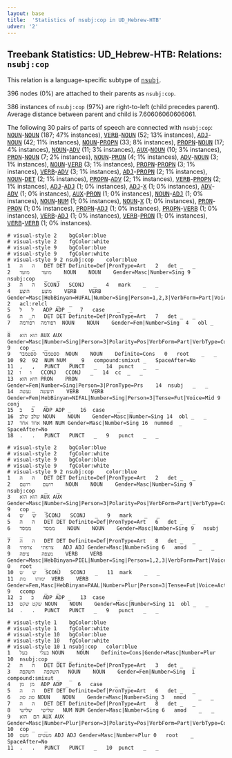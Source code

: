```yaml
---
layout: base
title:  'Statistics of nsubj:cop in UD_Hebrew-HTB'
udver: '2'
---
```


## Treebank Statistics: UD_Hebrew-HTB: Relations: `nsubj:cop`

This relation is a language-specific subtype of <tt><a href="he_htb-dep-nsubj.html">nsubj</a></tt>.

396 nodes (0%) are attached to their parents as `nsubj:cop`.

386 instances of `nsubj:cop` (97%) are right-to-left (child precedes parent).
Average distance between parent and child is 7.60606060606061.

The following 30 pairs of parts of speech are connected with `nsubj:cop`: <tt><a href="he_htb-pos-NOUN.html">NOUN</a></tt>-<tt><a href="he_htb-pos-NOUN.html">NOUN</a></tt> (187; 47% instances), <tt><a href="he_htb-pos-VERB.html">VERB</a></tt>-<tt><a href="he_htb-pos-NOUN.html">NOUN</a></tt> (52; 13% instances), <tt><a href="he_htb-pos-ADJ.html">ADJ</a></tt>-<tt><a href="he_htb-pos-NOUN.html">NOUN</a></tt> (42; 11% instances), <tt><a href="he_htb-pos-NOUN.html">NOUN</a></tt>-<tt><a href="he_htb-pos-PROPN.html">PROPN</a></tt> (33; 8% instances), <tt><a href="he_htb-pos-PROPN.html">PROPN</a></tt>-<tt><a href="he_htb-pos-NOUN.html">NOUN</a></tt> (17; 4% instances), <tt><a href="he_htb-pos-NOUN.html">NOUN</a></tt>-<tt><a href="he_htb-pos-ADV.html">ADV</a></tt> (11; 3% instances), <tt><a href="he_htb-pos-AUX.html">AUX</a></tt>-<tt><a href="he_htb-pos-NOUN.html">NOUN</a></tt> (10; 3% instances), <tt><a href="he_htb-pos-PRON.html">PRON</a></tt>-<tt><a href="he_htb-pos-NOUN.html">NOUN</a></tt> (7; 2% instances), <tt><a href="he_htb-pos-NOUN.html">NOUN</a></tt>-<tt><a href="he_htb-pos-PRON.html">PRON</a></tt> (4; 1% instances), <tt><a href="he_htb-pos-ADV.html">ADV</a></tt>-<tt><a href="he_htb-pos-NOUN.html">NOUN</a></tt> (3; 1% instances), <tt><a href="he_htb-pos-NOUN.html">NOUN</a></tt>-<tt><a href="he_htb-pos-VERB.html">VERB</a></tt> (3; 1% instances), <tt><a href="he_htb-pos-PROPN.html">PROPN</a></tt>-<tt><a href="he_htb-pos-PROPN.html">PROPN</a></tt> (3; 1% instances), <tt><a href="he_htb-pos-VERB.html">VERB</a></tt>-<tt><a href="he_htb-pos-ADV.html">ADV</a></tt> (3; 1% instances), <tt><a href="he_htb-pos-ADJ.html">ADJ</a></tt>-<tt><a href="he_htb-pos-PROPN.html">PROPN</a></tt> (2; 1% instances), <tt><a href="he_htb-pos-NOUN.html">NOUN</a></tt>-<tt><a href="he_htb-pos-DET.html">DET</a></tt> (2; 1% instances), <tt><a href="he_htb-pos-PROPN.html">PROPN</a></tt>-<tt><a href="he_htb-pos-ADV.html">ADV</a></tt> (2; 1% instances), <tt><a href="he_htb-pos-VERB.html">VERB</a></tt>-<tt><a href="he_htb-pos-PROPN.html">PROPN</a></tt> (2; 1% instances), <tt><a href="he_htb-pos-ADJ.html">ADJ</a></tt>-<tt><a href="he_htb-pos-ADJ.html">ADJ</a></tt> (1; 0% instances), <tt><a href="he_htb-pos-ADJ.html">ADJ</a></tt>-<tt><a href="he_htb-pos-X.html">X</a></tt> (1; 0% instances), <tt><a href="he_htb-pos-ADV.html">ADV</a></tt>-<tt><a href="he_htb-pos-ADV.html">ADV</a></tt> (1; 0% instances), <tt><a href="he_htb-pos-AUX.html">AUX</a></tt>-<tt><a href="he_htb-pos-PRON.html">PRON</a></tt> (1; 0% instances), <tt><a href="he_htb-pos-NOUN.html">NOUN</a></tt>-<tt><a href="he_htb-pos-ADJ.html">ADJ</a></tt> (1; 0% instances), <tt><a href="he_htb-pos-NOUN.html">NOUN</a></tt>-<tt><a href="he_htb-pos-NUM.html">NUM</a></tt> (1; 0% instances), <tt><a href="he_htb-pos-NOUN.html">NOUN</a></tt>-<tt><a href="he_htb-pos-X.html">X</a></tt> (1; 0% instances), <tt><a href="he_htb-pos-PRON.html">PRON</a></tt>-<tt><a href="he_htb-pos-PRON.html">PRON</a></tt> (1; 0% instances), <tt><a href="he_htb-pos-PROPN.html">PROPN</a></tt>-<tt><a href="he_htb-pos-ADJ.html">ADJ</a></tt> (1; 0% instances), <tt><a href="he_htb-pos-PROPN.html">PROPN</a></tt>-<tt><a href="he_htb-pos-VERB.html">VERB</a></tt> (1; 0% instances), <tt><a href="he_htb-pos-VERB.html">VERB</a></tt>-<tt><a href="he_htb-pos-ADJ.html">ADJ</a></tt> (1; 0% instances), <tt><a href="he_htb-pos-VERB.html">VERB</a></tt>-<tt><a href="he_htb-pos-PRON.html">PRON</a></tt> (1; 0% instances), <tt><a href="he_htb-pos-VERB.html">VERB</a></tt>-<tt><a href="he_htb-pos-VERB.html">VERB</a></tt> (1; 0% instances).


~~~ conllu
# visual-style 2	bgColor:blue
# visual-style 2	fgColor:white
# visual-style 9	bgColor:blue
# visual-style 9	fgColor:white
# visual-style 9 2 nsubj:cop	color:blue
1	ה	ה	DET	DET	Definite=Def|PronType=Art	2	det	_	_
2	מועד	מועד	NOUN	NOUN	Gender=Masc|Number=Sing	9	nsubj:cop	_	_
3	ה	ה	SCONJ	SCONJ	_	4	mark	_	_
4	מוצע	הוצע	VERB	VERB	Gender=Masc|HebBinyan=HUFAL|Number=Sing|Person=1,2,3|VerbForm=Part|Voice=Pass	2	acl:relcl	_	_
5	ל	ל	ADP	ADP	_	7	case	_	_
6	ה_	ה	DET	DET	Definite=Def|PronType=Art	7	det	_	_
7	רפורמה	רפורמה	NOUN	NOUN	Gender=Fem|Number=Sing	4	obl	_	_
8	הוא	הוא	AUX	AUX	Gender=Masc|Number=Sing|Person=3|Polarity=Pos|VerbForm=Part|VerbType=Cop	9	cop	_	_
9	ספטמבר	ספטמבר	NOUN	NOUN	Definite=Cons	0	root	_	_
10	92	92	NUM	NUM	_	9	compound:smixut	_	SpaceAfter=No
11	,	,	PUNCT	PUNCT	_	14	punct	_	_
12	ו	ו	CCONJ	CCONJ	_	14	cc	_	_
13	היא	הוא	PRON	PRON	Gender=Fem|Number=Sing|Person=3|PronType=Prs	14	nsubj	_	_
14	תיעשה	נעשה	VERB	VERB	Gender=Fem|HebBinyan=NIFAL|Number=Sing|Person=3|Tense=Fut|Voice=Mid	9	conj	_	_
15	ב	ב	ADP	ADP	_	16	case	_	_
16	שלב	שלב	NOUN	NOUN	Gender=Masc|Number=Sing	14	obl	_	_
17	אחד	אחד	NUM	NUM	Gender=Masc|Number=Sing	16	nummod	_	SpaceAfter=No
18	.	.	PUNCT	PUNCT	_	9	punct	_	_

~~~


~~~ conllu
# visual-style 2	bgColor:blue
# visual-style 2	fgColor:white
# visual-style 9	bgColor:blue
# visual-style 9	fgColor:white
# visual-style 9 2 nsubj:cop	color:blue
1	ה	ה	DET	DET	Definite=Def|PronType=Art	2	det	_	_
2	רושם	רושם	NOUN	NOUN	Gender=Masc|Number=Sing	9	nsubj:cop	_	_
3	הוא	הוא	AUX	AUX	Gender=Masc|Number=Sing|Person=3|Polarity=Pos|VerbForm=Part|VerbType=Cop	9	cop	_	_
4	ש	ש	SCONJ	SCONJ	_	9	mark	_	_
5	ה	ה	DET	DET	Definite=Def|PronType=Art	6	det	_	_
6	ממסד	ממסד	NOUN	NOUN	Gender=Masc|Number=Sing	9	nsubj	_	_
7	ה	ה	DET	DET	Definite=Def|PronType=Art	8	det	_	_
8	צרפתי	צרפתי	ADJ	ADJ	Gender=Masc|Number=Sing	6	amod	_	_
9	מצפה	ציפה	VERB	VERB	Gender=Masc|HebBinyan=PIEL|Number=Sing|Person=1,2,3|VerbForm=Part|Voice=Act	0	root	_	_
10	ש	ש	SCONJ	SCONJ	_	11	mark	_	_
11	ימותו	מת	VERB	VERB	Gender=Fem,Masc|HebBinyan=PAAL|Number=Plur|Person=3|Tense=Fut|Voice=Act	9	ccomp	_	_
12	ב	ב	ADP	ADP	_	13	case	_	_
13	שקט	שקט	NOUN	NOUN	Gender=Masc|Number=Sing	11	obl	_	_
14	.	.	PUNCT	PUNCT	_	9	punct	_	_

~~~


~~~ conllu
# visual-style 1	bgColor:blue
# visual-style 1	fgColor:white
# visual-style 10	bgColor:blue
# visual-style 10	fgColor:white
# visual-style 10 1 nsubj:cop	color:blue
1	בעלי	בעל	NOUN	NOUN	Definite=Cons|Gender=Masc|Number=Plur	10	nsubj:cop	_	_
2	ה	ה	DET	DET	Definite=Def|PronType=Art	3	det	_	_
3	השקפה	השקפה	NOUN	NOUN	Gender=Fem|Number=Sing	1	compound:smixut	_	_
4	מן	מן	ADP	ADP	_	6	case	_	_
5	ה	ה	DET	DET	Definite=Def|PronType=Art	6	det	_	_
6	סוג	סוג	NOUN	NOUN	Gender=Masc|Number=Sing	3	nmod	_	_
7	ה	ה	DET	DET	Definite=Def|PronType=Art	8	det	_	_
8	שלישי	שלישי	NUM	NUM	Gender=Masc|Number=Sing	6	amod	_	_
9	הם	הוא	AUX	AUX	Gender=Masc|Number=Plur|Person=3|Polarity=Pos|VerbForm=Part|VerbType=Cop	10	cop	_	_
10	מעטים	מעט	ADJ	ADJ	Gender=Masc|Number=Plur	0	root	_	SpaceAfter=No
11	.	.	PUNCT	PUNCT	_	10	punct	_	_

~~~


